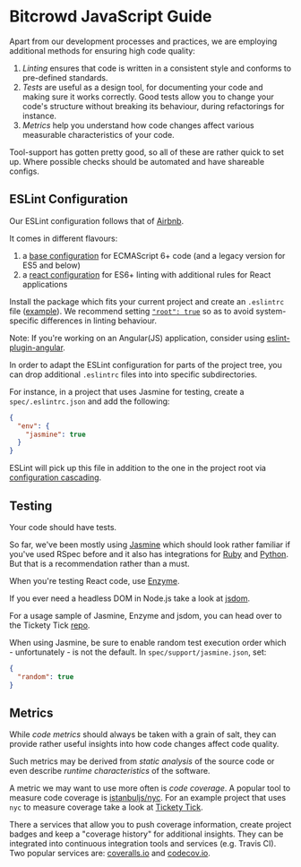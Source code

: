 # Bitcrowd JavaScript Guide

Apart from our development processes and practices, we are employing additional
methods for ensuring high code quality:

1. *Linting* ensures that code is written in a consistent style and conforms to
   pre-defined standards.
2. *Tests* are useful as a design tool, for documenting your code and making
   sure it works correctly. Good tests allow you to change your code's
   structure without breaking its behaviour, during refactorings for instance.
3. *Metrics* help you understand how code changes affect various measurable
   characteristics of your code.

Tool-support has gotten pretty good, so all of these are rather quick to set
up. Where possible checks should be automated and have shareable configs.

## ESLint Configuration

Our ESLint configuration follows that of
[Airbnb](https://github.com/airbnb/javascript).

It comes in different flavours:

1. a [base configuration](https://github.com/airbnb/javascript/tree/master/packages/eslint-config-airbnb-base)
   for ECMAScript 6+ code (and a legacy version for ES5 and below)
2. a [react configuration](https://github.com/airbnb/javascript/tree/master/packages/eslint-config-airbnb)
   for ES6+ linting with additional rules for React applications

Install the package which fits your current project and create an `.eslintrc`
file ([example](templates/.eslintrc.json)). We recommend setting
[`"root": true`](https://eslint.org/docs/user-guide/configuring#configuration-cascading-and-hierarchy)
so as to avoid system-specific differences in linting behaviour.

Note: If you're working on an Angular(JS) application, consider using
[eslint-plugin-angular](https://github.com/Gillespie59/eslint-plugin-angular).

In order to adapt the ESLint configuration for parts of the project tree,
you can drop additional `.eslintrc` files into into specific subdirectories.

For instance, in a project that uses Jasmine for testing,
create a `spec/.eslintrc.json` and add the following:

```json
{
  "env": {
    "jasmine": true
  }
}
```

ESLint will pick up this file in addition to the one in the project root via
[configuration cascading](http://eslint.org/docs/user-guide/configuring#configuration-cascading-and-hierarchy).

## Testing

Your code should have tests.

So far, we've been mostly using
[Jasmine](https://github.com/jasmine/jasmine-npm) which should look rather
familiar if you've used RSpec before and it also has integrations for
[Ruby](https://github.com/jasmine/jasmine-gem) and
[Python](https://github.com/jasmine/jasmine-py). But that is a recommendation
rather than a must.

When you're testing React code, use [Enzyme](https://github.com/airbnb/enzyme).

If you ever need a headless DOM in Node.js take a look at
[jsdom](https://github.com/tmpvar/jsdom).

For a usage sample of Jasmine, Enzyme and jsdom, you can head over to the
Tickety Tick [repo](https://github.com/bitcrowd/tickety-tick).

When using Jasmine, be sure to enable random test execution order which -
unfortunately - is not the default. In `spec/support/jasmine.json`, set:

```json
{
  "random": true
}
```

## Metrics

While *code metrics* should always be taken with a grain of salt, they can
provide rather useful insights into how code changes affect code quality.

Such metrics may be derived from *static analysis* of the source code or even
describe *runtime characteristics* of the software.

A metric we may want to use more often is *code coverage*. A popular tool to
measure code coverage is [istanbuljs/nyc](https://github.com/istanbuljs/nyc).
For an example project that uses `nyc` to measure coverage take a look at
[Tickety Tick](https://github.com/bitcrowd/tickety-tick).

There a services that allow you to push coverage information, create project
badges and keep a "coverage history" for additional insights. They can be
integrated into continuous integration tools and services (e.g. Travis CI).
Two popular services are: [coveralls.io](https://coveralls.io/) and
[codecov.io](https://codecov.io/).

<!-- TODO: Add notes on benchmarking? -->
